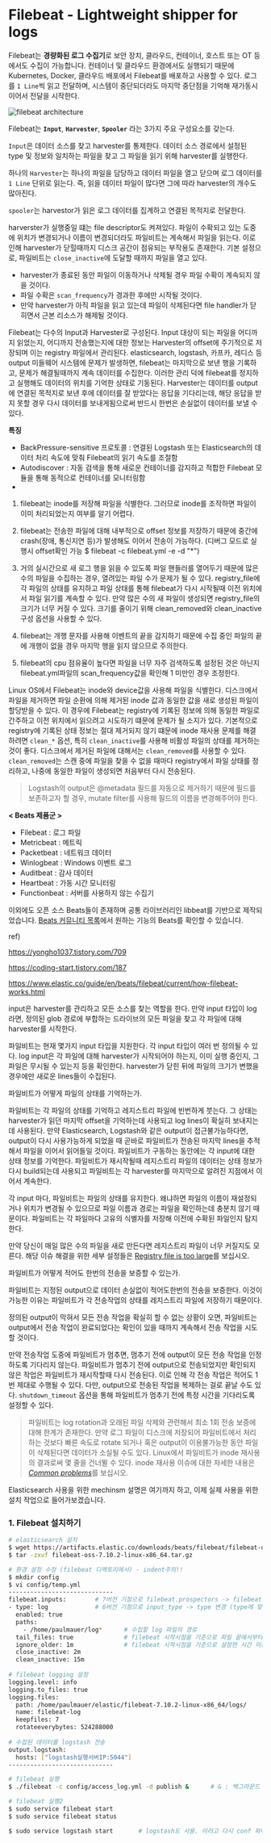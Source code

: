 # Filebeat - Lightweight shipper for logs





Filebeat는 **경량화된 로그 수집기**로 보안 장치, 클라우드, 컨테이너, 호스트 또는 OT 등에서도 수집이 가능합니다. 컨테이너 및 클라우드 환경에서도 실행되기 때문에 Kubernetes, Docker, 클라우드 배포에서 Filebeat를 배포하고 사용할 수 있다. 로그를 `1 Line`씩 읽고 전달하며, 시스템이 중단되더라도 마지막 중단점을 기억해 재가동시 이어서 전달을 시작한다.



![filebeat architecture](https://www.elastic.co/guide/en/beats/filebeat/current/images/filebeat.png)



Filebeat는 **`Input`**, **`Harvester`**, **`Spooler`** 라는 3가지 주요 구성요소를 갖는다. 

`Input`은 데이터 소스를 찾고 harvester를 통제한다. 데이터 소스 경로에서 설정된 type 및 정보와 일치하는 파일을 찾고 그 파일을 읽기 위해 harvester를 실행한다. 

하나의 `Harvester`는 하나의 파일을 담당하고 데이터 파일을 열고 닫으며 로그 데이터를 `1 Line` 단위로 읽는다. 즉, 읽을 데이터 파일이 많다면 그에 따라 harvester의 개수도 많아진다. 

`spooler`는 harvestor가 읽은 로그 데이터를 집계하고 연결된 목적지로 전달한다.



harverster가 실행중일 떄는 file descriptor도 켜져있다. 파일이 수확되고 있는 도중에 위치가 변경되거나 이름이 변경되더라도 파일비트는 계속해서 파일을 읽는다. 이로 인해 harvester가 닫힐때까지 디스크 공간이 점유되는 부작용도 존재한다. 기본 설정으로, 파일비트는 `close_inactive`에 도달할 때까지 파일을 열고 있다.

* harvester가 종료된 동안 파일이 이동하거나 삭제될 경우 파일 수확이 계속되지 않을 것이다.
* 파일 수확은 `scan_frequency`가 경과한 후에만 시작될 것이다.
* 만약 harvester가 아직 파일을 읽고 있는데 파일이 삭제된다면 file handler가 닫히면서 근본 리소스가 해제될 것이다.





Filebeat는 다수의 Input과 Harvester로 구성된다. Input 대상이 되는 파일을 어디까지 읽었는지, 어디까지 전송했는지에 대한 정보는 Harvester의 offset에 주기적으로 저장되며 이는 registry 파일에서 관리된다. elasticsearch, logstash, 카프카, 레디스 등 output 미들웨어 시스템에 문제가 발생하면, filebeat는 마지막으로 보낸 행을 기록하고, 문제가 해결될때까지 계속 데이터를 수집한다. 이러한 관리 덕에 filebeat를 정지하고 실행해도 데이터의 위치를 기억한 상태로 기동된다. Harvester는 데이터를 output에 연결된 목적지로 보낸 후에 데이터를 잘 받았다는 응답을 기다리는데, 해당 응답을 받지 못할 경우 다시 데이터를 보내게됨으로써 반드시 한번은 손실없이 데이터를 보낼 수 있다.





**특징**

* BackPressure-sensitive 프로토콜 : 연결된 Logstash 또는 Elasticsearch의 데이터 처리 속도에 맞춰 Filebeat의 읽기 속도를 조절함
* Autodiscover : 자동 검색을 통해 새로운 컨테이너를 감지하고 적합한 Filebeat 모듈을 통해 동적으로 컨테이너를 모니터링함
* 



1. filebeat는 inode를 저장해 파일을 식별한다. 그러므로 inode를 조작하면 파일이 이미 처리되었는지 여부를 알기 어렵다.

2. filebeat는 전송한 파일에 대해 내부적으로 offset 정보를 저장하기 때문에 중간에 crash(장애, 통신지연 등)가 발생해도 이어서 전송이 가능하다. (디버그 모드로 실행시 offset확인 가능 $ filebeat -c filebeat.yml -e -d "*")

3. 거의 실시간으로 새 로그 행을 읽을 수 있도록 파일 핸들러를 열어두기 때문에 많은 수의 파일을 수집하는 경우, 열려있는 파일 수가 문제가 될 수 있다. registry_file에 각 파일의 상태를 유지하고 파일 상태를 통해 filebeat가 다시 시작될때 이전 위치에서 파일 읽기를 계속할 수 있다. 만약 많은 수의 새 파일이 생성되면 registry_file의 크기가 너무 커질 수 있다. 크기를 줄이기 위해 clean_removed와 clean_inactive 구성 옵션을 사용할 수 있다.
4. filebeat는 개행 문자를 사용해 이벤트의 끝을 감지하기 때문에 수집 중인 파일의 끝에 개행이 없을 경우 마지막 행을 읽지 않으므로 주의한다.
5. filebeat의 cpu 점유율이 높다면 파일을 너무 자주 검색하도록 설정된 것은 아닌지 filebeat.yml파일의 scan_frequency값을 확인해 1 미만인 경우 조정한다.



Linux OS에서 Filebeat는 inode와 device값을 사용해 파일을 식별한다. 디스크에서 파일을 제거하면 파일 순환에 의해 제거된 inode 값과 동일한 값을 새로 생성된 파일이 할당받을 수 있다. 이 경우에 Filebeat는 registry에 기록된 정보에 의해 동일한 파일로 간주하고 이전 위치에서 읽으려고 시도하기 떄문에 문제가 될 소지가 있다. 기본적으로 registry에 기록된 상태 정보는 절대 제거되지 않기 떄문에 inode 재사용 문제를 해결하려면 `clean_*` 옵션, 특히 `clean_inactive`를 사용해 비활성 파일의 상태를 제거하는 것이 좋다. 디스크에서 제거된 파일에 대해서는 `clean_removed`를 사용할 수 있다. `clean_removed`는 스캔 중에 파일을 찾을 수 없을 때마다 registry에서 파일 상태를 정리하고, 나중에 동일한 파일이 생성되면 처음부터 다시 전송된다.





> Logstash의 output은 @metadata 필드를 자동으로 제거하기 때문에 필드를 보존하고자 할 경우, mutate filter를 사용해 필드의 이름을 변경해주어야 한다.





**< Beats 제품군 >**

* Filebeat	:	로그 파일
* Metricbeat	:	메트릭
* Packetbeat	:	네트워크 데이터
* Winlogbeat	:	Windows 이벤트 로그
* Auditbeat	:	감사 데이터
* Heartbeat	:	가동 시간 모니터링
* Functionbeat	:	서버를 사용하지 않는 수집기

이외에도 오픈 소스 Beats들이 존재하며 공통 라이브러리인 libbeat를 기반으로 제작되었습니다. [Beats 커뮤니티 목록](https://www.elastic.co/guide/en/beats/libbeat/current/community-beats.html)에서 원하는 기능의 Beats를 확인할 수 있습니다.





ref) 

https://yongho1037.tistory.com/709

https://coding-start.tistory.com/187

https://www.elastic.co/guide/en/beats/filebeat/current/how-filebeat-works.html





input은 harvester를 관리하고 모든 소스를 찾는 역할을 한다. 만약 input 타입이 log라면, 정의된 glob 경로에 부합하는 드라이브의 모든 파일을 찾고 각 파일에 대해 harvester를 시작한다. 

파일비트는 현재 몇가지 input 타입을 지원한다. 각 input 타입이 여러 번 정의될 수 있다. log input은 각 파일에 대해 harvester가 시작되어야 하는지, 이미 실행 중인지, 그 파일은 무시될 수 있는지 등을 확인한다. harvester가 닫힌 뒤에 파일의 크기가 변했을 경우에만 새로운 lines들이 수집된다.





파일비트가 어떻게 파일의 상태를 기억하는가.

파일비트는 각 파일의 상태를 기억하고 레지스트리 파일에 빈번하게 붓는다. 그 상태는 harvester가 읽던 마지막 offset을 기억하는데 사용되고 log lines이 확실히 보내지는데 사용된다. 만약 Elasticsearch, Logstash와 같은 output이 접근불가능하다면, output이 다시 사용가능하게 되었을 때 곧바로 파일비트가 전송된 마지막 lines을 추적해서 파일을 이어서 읽어들일 것이다. 파일비트가 구동하는 동안에는 각 input에 대한 상태 정보를 기억한다. 파일비트가 재시작될때 레지스트리 파일의 데이터는 상태 정보가 다시 build되는데 사용되고 파일비트는 각 harvester를 마지막으로 알려진 지점에서 이어서 계속한다.

각 input 마다, 파일비트는 파일의 상태를 유지한다. 왜냐하면 파일의 이름이 재설정되거나 위치가 변경될 수 있으므로 파일 이름과 경로는 파일을 확인하는데 충분치 않기 때문이다. 파일비트는 각 파일마다 고유의 식별자를 저장해 이전에 수확된 파일인지 탐지한다.

만약 당신이 매일 많은 수의 파일을 새로 만든다면 레지스트리 파일이 너무 커질지도 모른다. 해당 이슈 해결을 위한 세부 설정들은 [Registry file is too large](https://www.elastic.co/guide/en/beats/filebeat/current/reduce-registry-size.html)를 보십시오.





파일비트가 어떻게 적어도 한번의 전송을 보증할 수 있는가.

파일비트는 지정된 output으로 데이터 손실없이 적어도한번의 전송을 보증한다. 이것이 가능한 이유는 파일비트가 각 전송작업의 상태를 레지스트리 파일에 저장하기 때문이다.

정의된 output이 막혀서 모든 전송 작업을 확실히 할 수 없는 상황이 오면, 파일비트는 output에서 전송 작업이 완료되었다는 확인이 있을 때까지 계속해서 전송 작업을 시도할 것이다.

만약 전송작업 도중에 파일비트가 멈추면, 멈추기 전에 output이 모든 전송 작업을 인정하도록 기다리지 않는다.  파일비트가 멈추기 전에 output으로 전송되었지만 확인되지 않은 작업은 파일비트가 재시작할때 다시 전송된다. 이로 인해 각 전송 작업은 적어도 1번 제대로 수행될 수 있다. 다만, output으로 전송된 작업을 복제하는 걸로 끝날 수도 있다. `shutdown_timeout` 옵션을 통해 파일비트가 멈추기 전에 특정 시간을 기다리도록 설정할 수 있다. 

> 파일비트는 log rotation과 오래된 파일 삭제와 관련해서 최소 1회 전송 보증에 대해 한계가 존재한다. 만약 로그 파일이 디스크에 저장되어 파일비트에서 처리하는 것보다 빠른 속도로 rotate 되거나 혹은 output이 이용불가능한 동안 파일이 삭제된다면 데이터가 소실될 수도 있다. Linux에서 파일비트가 inode 재사용의 결과로써 몇 줄을 건너뛸 수 있다. inode 재사용 이슈에 대한 자세한 내용은 [*Common problems*](https://www.elastic.co/guide/en/beats/filebeat/current/faq.html)를 보십시오.









Elasticsearch 사용을 위한 mechinsm 설명은 여기까지 하고, 이제 실제 사용을 위한 설치 작업으로 들어가보겠습니다.



### 1. Filebeat 설치하기

```bash
# elasticsearch 설치
$ wget https://artifacts.elastic.co/downloads/beats/filebeat/filebeat-oss-7.10.2-linux-x86_64.tar.gz
$ tar -zxvf filebeat-oss-7.10.2-linux-x86_64.tar.gz
```



```bash
# 환경 설정 수정 (filebeat 디렉토리에서) - indent주의!!
$ mkdir config
$ vi config/temp.yml
-----------------------------
filebeat.inputs:		# 7버전 기점으로 filebeat.prospectors -> filebeat.inputs 변경 
- type: log				# 6버전 기점으로 input_type -> type 변경 (type에 맞는 확장자 사용)
  enabled: true
  paths:
    - /home/paulmauer/log*		# 수집할 log 파일의 경로
  tail_files: true				# filebeat 시작시점을 기준으로 파일 끝에서부터 로깅을 읽기 시작
  ignore_older: 1m				# filebeat 시작시점을 기준으로 설정한 시간 이전의 내용은 무시
  close_inactive: 2m
  clean_inactive: 15m
  
# filebeat logging 설정 
logging.level: info
logging.to_files: true
logging.files:
  path: /home/paulmauer/elastic/filebeat-7.10.2-linux-x86_64/logs/
  name: filebeat-log
  keepfiles: 7
  rotateeverybytes: 524288000
  
# 수집된 데이터를 logstash 전송
output.logstash:
  hosts: ["logstash실행서버IP:5044"]
-----------------------------
```



```bash
# filebeat 실행
$ ./filebeat -c config/access_log.yml -d publish &		# & : 백그라운드 실행

# filebeat 실행2
$ sudo service filebeat start
$ sudo service filebeat status

$ sudo service logstash start		# logstash도 사용. 이러고 다시 conf 파이프라인을 적용해서 실행함. 서비스에 등록되어야 service start 가능하지 않나? 그리고 
```



